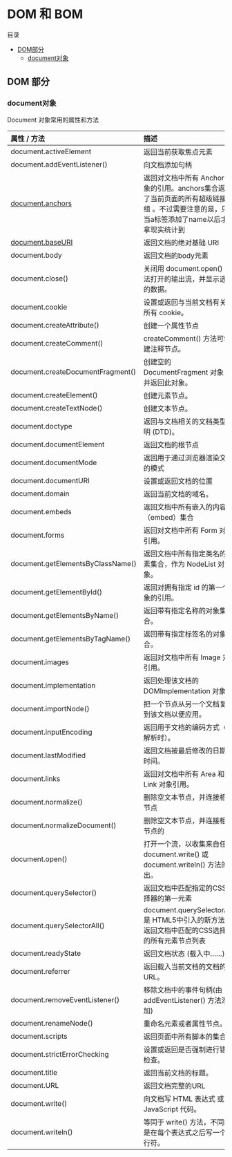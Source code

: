 # DOM 和 BOM

目录              
- [DOM部分](#dom)             
    - [document对象](#dom-class01)                


## <p id='dom'>DOM 部分</p>

### <p id='dom-class01'>document对象</p>                  
Document 对象常用的属性和方法            

|属性 / 方法|描述|                                    
|:-|:-|             
|document.activeElement	|返回当前获取焦点元素|                    
|document.addEventListener()|向文档添加句柄|               	
|[document.anchors](./dom/01、document对象/01、anchors.html)|返回对文档中所有 Anchor 对象的引用。anchors集合返回了当前页面的所有超级链接数组 。不过需要注意的是，只有当a标签添加了name以后才能拿现实统计到|                               
|[document.baseURI](./dom/01、document对象/02、baseURI.html)	|返回文档的绝对基础 URI|
document.body|	返回文档的body元素
document.close()|	关闭用 document.open() 方法打开的输出流，并显示选定的数据。
document.cookie|	设置或返回与当前文档有关的所有 cookie。
document.createAttribute()|	创建一个属性节点
document.createComment()|	createComment() 方法可创建注释节点。
document.createDocumentFragment()|	创建空的 DocumentFragment 对象，并返回此对象。
document.createElement()|	创建元素节点。
document.createTextNode()|	创建文本节点。
document.doctype|	返回与文档相关的文档类型声明 (DTD)。
document.documentElement|	返回文档的根节点
document.documentMode|	返回用于通过浏览器渲染文档的模式
document.documentURI|	设置或返回文档的位置
document.domain|	返回当前文档的域名。
document.embeds|	返回文档中所有嵌入的内容（embed）集合
document.forms|	返回对文档中所有 Form 对象引用。
document.getElementsByClassName()|	返回文档中所有指定类名的元素集合，作为 NodeList 对象。
document.getElementById()|	返回对拥有指定 id 的第一个对象的引用。
document.getElementsByName()|	返回带有指定名称的对象集合。
document.getElementsByTagName()|	返回带有指定标签名的对象集合。
document.images|	返回对文档中所有 Image 对象引用。
document.implementation|	返回处理该文档的 DOMImplementation 对象。
document.importNode()|	把一个节点从另一个文档复制到该文档以便应用。
document.inputEncoding|	返回用于文档的编码方式（在解析时）。
document.lastModified|	返回文档被最后修改的日期和时间。
document.links|	返回对文档中所有 Area 和 Link 对象引用。
document.normalize()|	删除空文本节点，并连接相邻节点
document.normalizeDocument()|	删除空文本节点，并连接相邻节点的
document.open()|	打开一个流，以收集来自任何 document.write() 或 document.writeln() 方法的输出。
document.querySelector()|	返回文档中匹配指定的CSS选择器的第一元素
document.querySelectorAll()|	document.querySelectorAll() 是 HTML5中引入的新方法，返回文档中匹配的CSS选择器的所有元素节点列表
document.readyState|	返回文档状态 (载入中……)
document.referrer|	返回载入当前文档的文档的 URL。
document.removeEventListener()|	移除文档中的事件句柄(由 addEventListener() 方法添加)
document.renameNode()|	重命名元素或者属性节点。
document.scripts|	返回页面中所有脚本的集合。
document.strictErrorChecking|	设置或返回是否强制进行错误检查。
document.title|	返回当前文档的标题。
document.URL|	返回文档完整的URL
document.write()|	向文档写 HTML 表达式 或 JavaScript 代码。
document.writeln()|	等同于 write() 方法，不同的是在每个表达式之后写一个换行符。

